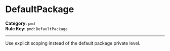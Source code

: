 # DefaultPackage
**Category:** `pmd`<br/>
**Rule Key:** `pmd:DefaultPackage`<br/>


-----

Use explicit scoping instead of the default package private level.
